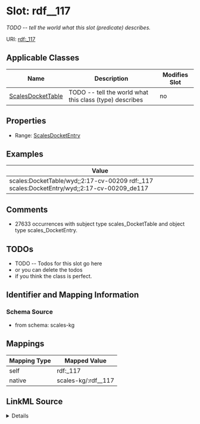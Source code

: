 

# Slot: rdf__117


_TODO -- tell the world what this slot (predicate) describes._





URI: [rdf:_117](http://www.w3.org/1999/02/22-rdf-syntax-ns#_117)



<!-- no inheritance hierarchy -->





## Applicable Classes

| Name | Description | Modifies Slot |
| --- | --- | --- |
| [ScalesDocketTable](../classes/ScalesDocketTable.md) | TODO -- tell the world what this class (type) describes |  no  |







## Properties

* Range: [ScalesDocketEntry](../classes/ScalesDocketEntry.md)






## Examples

| Value |
| --- |
| scales:DocketTable/wyd;;2:17-cv-00209 rdf:_117 scales:DocketEntry/wyd;;2:17-cv-00209_de117 |

## Comments

* 27633 occurrences with subject type scales_DocketTable and object type scales_DocketEntry.

## TODOs

* TODO -- Todos for this slot go here
* or you can delete the todos
* if you think the class is perfect.

## Identifier and Mapping Information







### Schema Source


* from schema: scales-kg




## Mappings

| Mapping Type | Mapped Value |
| ---  | ---  |
| self | rdf:_117 |
| native | scales-kg/:rdf__117 |




## LinkML Source

<details>
```yaml
name: rdf__117
description: TODO -- tell the world what this slot (predicate) describes.
todos:
- TODO -- Todos for this slot go here
- or you can delete the todos
- if you think the class is perfect.
comments:
- 27633 occurrences with subject type scales_DocketTable and object type scales_DocketEntry.
examples:
- value: scales:DocketTable/wyd;;2:17-cv-00209 rdf:_117 scales:DocketEntry/wyd;;2:17-cv-00209_de117
from_schema: scales-kg
rank: 1000
slot_uri: rdf:_117
alias: rdf__117
domain_of:
- scales_DocketTable
range: scales_DocketEntry

```
</details>